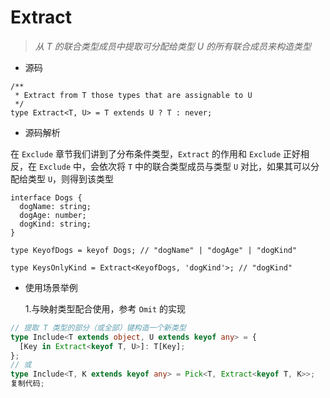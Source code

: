 # Extract

> _从 T 的联合类型成员中提取可分配给类型 U 的所有联合成员来构造类型_

- 源码

```tsx
/**
 * Extract from T those types that are assignable to U
 */
type Extract<T, U> = T extends U ? T : never;
```

- 源码解析

在 `Exclude` 章节我们讲到了分布条件类型，`Extract` 的作用和 `Exclude` 正好相反，在 `Exclude` 中，会依次将 `T` 中的联合类型成员与类型 `U` 对比，如果其可以分配给类型 `U`，则得到该类型

```tsx
interface Dogs {
  dogName: string;
  dogAge: number;
  dogKind: string;
}

type KeyofDogs = keyof Dogs; // "dogName" | "dogAge" | "dogKind"

type KeysOnlyKind = Extract<KeyofDogs, 'dogKind'>; // "dogKind"
```

- 使用场景举例

  1.与映射类型配合使用，参考 `Omit` 的实现

```typescript
// 提取 T 类型的部分（或全部）键构造一个新类型
type Include<T extends object, U extends keyof any> = {
  [Key in Extract<keyof T, U>]: T[Key];
};
// 或
type Include<T, K extends keyof any> = Pick<T, Extract<keyof T, K>>;
复制代码;
```
